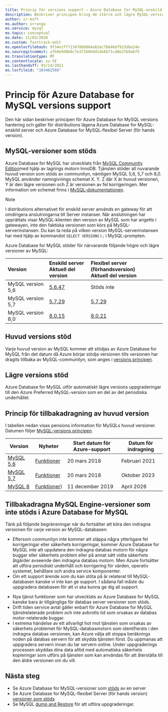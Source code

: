 ```yaml
---
title: Princip för versions support – Azure Database for MySQL-enskild server och flexibel Server (för hands version)
description: Beskriver principen kring de större och lägre MySQL-versionerna i Azure Database for MySQL
author: sr-msft
ms.author: srranga
ms.service: mysql
ms.topic: conceptual
ms.date: 11/03/2020
ms.custom: fasttrack-edit
ms.openlocfilehash: 9f34e1ff7134788d064a82ec7b646df915dbe24e
ms.sourcegitcommit: afb9e9d0b0c7e37166b9d1de6b71cd0e2fb9abf5
ms.translationtype: MT
ms.contentlocale: sv-SE
ms.lasthandoff: 03/14/2021
ms.locfileid: "103462566"
---
```

# <a name="azure-database-for-mysql-version-support-policy"></a>Princip för Azure Database for MySQL versions support

Den här sidan beskriver principen för Azure Database for MySQL versions hantering och gäller för distributions lägena Azure Database for MySQL-enskild server och Azure Database for MySQL-flexibel Server (för hands version).

## <a name="supported--mysql-versions"></a>MySQL-versioner som stöds

Azure Database for MySQL har utvecklats från [MySQL Community Edition](https://www.mysql.com/products/community/)med hjälp av lagrings motorn InnoDB. Tjänsten stöder all nuvarande huvud version som stöds av communityn, nämligen MySQL 5,6, 5,7 och 8,0. MySQL använder namngivnings schemat X. Y. Z där X är huvud versionen, Y är den lägre versionen och Z är versionen av fel korrigeringen. Mer information om schemat finns i [MySQL-dokumentationen](https://dev.mysql.com/doc/refman/5.7/en/which-version.html).

> [!NOTE]
> I distributions alternativet för enskild server används en gateway för att omdirigera anslutningarna till Server instanser. När anslutningen har upprättats visar MySQL-klienten den version av MySQL som har angetts i gatewayen, inte den faktiska versionen som körs på MySQL-serverinstansen. Du kan ta reda på vilken version MySQL-serverinstansen har med hjälp av kommandot `SELECT VERSION();` i MySQL-prompten.

Azure Database for MySQL stöder för närvarande följande högre och lägre versioner av MySQL:

| Version | Enskild server <br/> Aktuell del version |Flexibel server (förhandsversion) <br/> Aktuell del version  |
|:-------------------|:-------------------------------------------|:---------------------------------------------|
|MySQL version 5,6 |  [5.6.47](https://dev.mysql.com/doc/relnotes/mysql/5.6/en/news-5-6-47.html) | Stöds inte|
|MySQL version 5,7 | [5.7.29](https://dev.mysql.com/doc/relnotes/mysql/5.7/en/news-5-7-29.html) | [5.7.29](https://dev.mysql.com/doc/relnotes/mysql/5.7/en/news-5-7-29.html)|
|MySQL version 8,0 | [8.0.15](https://dev.mysql.com/doc/relnotes/mysql/8.0/en/news-8-0-15.html) | [8.0.21](https://dev.mysql.com/doc/relnotes/mysql/8.0/en/news-8-0-21.html)|


## <a name="major-version-support"></a>Huvud versions stöd
Varje huvud version av MySQL kommer att stödjas av Azure Database for MySQL från det datum då Azure börjar stödja versionen tills versionen har dragits tillbaka av MySQL-communityn, som anges i [versions principen](https://www.mysql.com/support/eol-notice.html).

## <a name="minor-version-support"></a>Lägre versions stöd
Azure Database for MySQL utför automatiskt lägre versions uppgraderingar till den Azure Preferred MySQL-version som en del av det periodiska underhållet. 

## <a name="major-version-retirement-policy"></a>Princip för tillbakadragning av huvud version
I tabellen nedan visas pensions information för MySQLs huvud versioner. Datumen följer [MySQL-versions principen](https://www.mysql.com/support/eol-notice.html).

| Version | Nyheter | Start datum för Azure-support | Datum för indragning|
| ----- | ----- | ------ | ----- |
| [MySQL 5,6](https://dev.mysql.com/doc/relnotes/mysql/5.6/en/)| [Funktioner](https://dev.mysql.com/doc/relnotes/mysql/5.6/en/news-5-6-49.html)  | 20 mars 2018 | Februari 2021
| [MySQL 5,7](https://dev.mysql.com/doc/relnotes/mysql/5.7/en/) | [Funktioner](https://dev.mysql.com/doc/relnotes/mysql/5.7/en/news-5-7-31.html) | 20 mars 2018 | Oktober 2023
| [MySQL 8](https://mysqlserverteam.com/whats-new-in-mysql-8-0-generally-available/) | [Funktioner](https://dev.mysql.com/doc/relnotes/mysql/8.0/en/news-8-0-21.html)) | 11 december 2019 | April 2026


## <a name="retired-mysql-engine-versions-not-supported-in-azure-database-for-mysql"></a>Tillbakadragna MySQL Engine-versioner som inte stöds i Azure Database for MySQL

Tänk på följande begränsningar när du fortsätter att köra den indragna versionen för varje version av MySQL-databasen:
- Eftersom communityn inte kommer att släppa några ytterligare fel korrigeringar eller säkerhets korrigeringar, kommer Azure Database for MySQL inte att uppdatera den indragna databas motorn för några buggar eller säkerhets problem eller på annat sätt vidta säkerhets åtgärder avseende den indragna databas motorn. Men Azure fortsätter att utföra periodiskt underhåll och korrigering för värden, operativ systemet, behållare och andra service komponenter.
- Om ett support ärende som du kan stöta på är relaterat till MySQL-databasen kanske vi inte kan ge support. I sådana fall måste du uppgradera databasen för att vi ska kunna ge dig all support.
<!-- - You will not be able to create new database servers for the retired version. However, you will be able to perform point-in-time recoveries and create read replicas for your existing servers. -->
- Nya tjänst funktioner som har utvecklats av Azure Database for MySQL kanske bara är tillgängliga för databas server versioner som stöds.
- Drift tiden service avtal gäller enbart för Azure Database for MySQL tjänstrelaterade problem och inte avbrotts tid som orsakas av databas motor-relaterade buggar.  
- I extrema händelse av ett allvarligt hot mot tjänsten som orsakas av säkerhets problemet för MySQL-databasmotorn som identifierats i den indragna databas versionen, kan Azure välja att stoppa beräknings noden på databas servern för att skydda tjänsten först. Du uppmanas att uppgradera servern innan du tar servern online. Under uppgraderings processen skyddas dina data alltid med automatiska säkerhets kopieringar som utförs på tjänsten som kan användas för att återställa till den äldre versionen om du vill. 



## <a name="next-steps"></a>Nästa steg
- Se Azure Database for MySQL-versioner som [stöds](./concepts-supported-versions.md) av en server
- Se Azure Database for MySQL-flexibel Server (för hands version) [versioner som stöds](flexible-server/concepts-supported-versions.md)
- Se MySQL [dump and Restore](./concepts-migrate-dump-restore.md) för att utföra uppgraderingar.
